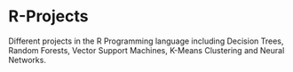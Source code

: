 # R-Projects
Different projects in the R Programming language including Decision Trees, Random Forests, Vector Support Machines, K-Means Clustering and Neural Networks.

